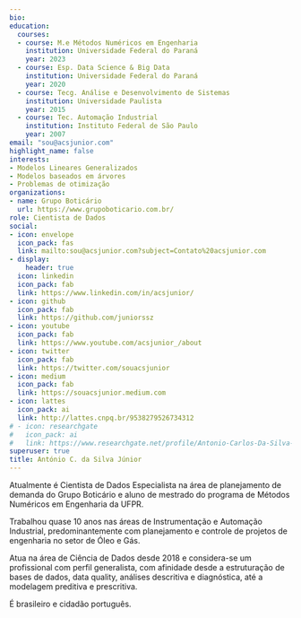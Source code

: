 ```yaml
---
bio:
education:
  courses:
  - course: M.e Métodos Numéricos em Engenharia
    institution: Universidade Federal do Paraná
    year: 2023
  - course: Esp. Data Science & Big Data
    institution: Universidade Federal do Paraná
    year: 2020
  - course: Tecg. Análise e Desenvolvimento de Sistemas
    institution: Universidade Paulista
    year: 2015
  - course: Tec. Automação Industrial
    institution: Instituto Federal de São Paulo
    year: 2007
email: "sou@acsjunior.com"
highlight_name: false
interests:
- Modelos Lineares Generalizados
- Modelos baseados em árvores
- Problemas de otimização
organizations:
- name: Grupo Boticário
  url: https://www.grupoboticario.com.br/
role: Cientista de Dados
social:
- icon: envelope
  icon_pack: fas
  link: mailto:sou@acsjunior.com?subject=Contato%20acsjunior.com
- display:
    header: true
  icon: linkedin
  icon_pack: fab
  link: https://www.linkedin.com/in/acsjunior/
- icon: github
  icon_pack: fab
  link: https://github.com/juniorssz
- icon: youtube
  icon_pack: fab
  link: https://www.youtube.com/acsjunior_/about
- icon: twitter
  icon_pack: fab
  link: https://twitter.com/souacsjunior
- icon: medium
  icon_pack: fab
  link: https://souacsjunior.medium.com
- icon: lattes
  icon_pack: ai
  link: http://lattes.cnpq.br/9538279526734312
# - icon: researchgate
#   icon_pack: ai
#   link: https://www.researchgate.net/profile/Antonio-Carlos-Da-Silva-Junior
superuser: true
title: António C. da Silva Júnior
---
```


Atualmente é Cientista de Dados Especialista na área de planejamento de demanda do Grupo Boticário e aluno de mestrado do programa de Métodos Numéricos em Engenharia da UFPR. 

Trabalhou quase 10 anos nas áreas de Instrumentação e Automação Industrial, predominantemente com planejamento e controle de projetos de engenharia no setor de Óleo e Gás. 

Atua na área de Ciência de Dados desde 2018 e considera-se um profissional com perfil generalista, com afinidade desde a estruturação de bases de dados, data quality, análises descritiva e diagnóstica, até a modelagem preditiva e prescritiva.

É brasileiro e cidadão português.

<!--
{{< icon name="download" pack="fas" >}} Download my {{< staticref "media/demo_resume.pdf" "newtab" >}}resumé{{< /staticref >}}.
-->
